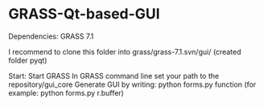 # GRASS-Qt-based-GUI

Dependencies: GRASS 7.1

I recommend to clone this folder into grass/grass-7.1.svn/gui/ (created folder pyqt)

Start: 
Start GRASS
In GRASS command line set your path to the repository/gui_core
Generate GUI by writing: python forms.py function (for example: python forms.py r.buffer)